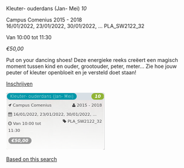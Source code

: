 Kleuter- ouderdans (Jan- Mei) *10*

Campus Comenius 2015 - 2018  
16/01/2022, 23/01/2022, 30/01/2022, ... PLA\_SW2122\_32  

Van 10:00 tot 11:30

*€50,00*

  

  

Put on your dancing shoes! Deze energieke reeks creëert een magisch moment tussen kind en ouder, grootouder, peter, meter… Zie hoe jouw peuter of kleuter openbloeit en je versteld doet staan!

[Inschrijven](https://tickets.vgc.be/activity/subscribe/PLA_SW2122_32)

![](70226.png)

[Based on this search](https://tickets.vgc.be/activity/index?&vrijeplaatsen=1&Age%5B%5D=3%2C5&entity=286)